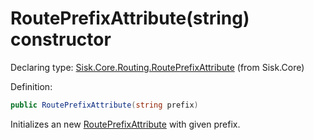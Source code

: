 <!--

Copyrights 2023 Sisk Framework - CypherPotato
Published under MIT license

!!! DO NOT EDIT THIS FILE !!!
This file was generated by a tool in the Sisk package. To edit the information in this documentation,
edit the XML documentation present in the Sisk source code.

-->


# RoutePrefixAttribute(string) constructor

Declaring type: [Sisk.Core.Routing.RoutePrefixAttribute](/read?q=/contents/spec/Sisk.Core.Routing.RoutePrefixAttribute.md) (from Sisk.Core)


Definition:

```cs
public RoutePrefixAttribute(string prefix)
```

Initializes an new <a href="/read?q=/contents/spec/Sisk.Core.Routing.RoutePrefixAttribute.md">RoutePrefixAttribute</a> with given prefix.

